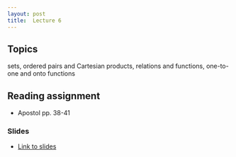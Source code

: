 ```yaml
---
layout: post
title:  Lecture 6
---
```


## Topics

sets, ordered pairs and Cartesian products, relations and functions, one-to-one and onto functions

## Reading assignment
* Apostol pp. 38-41

### Slides

* [Link to slides](http://wcasper.github.io/math350fall2024/slides/lec06/lec06.pdf)

